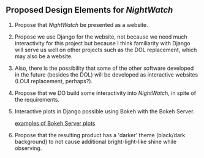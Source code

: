 ## Proposed Design Elements for *NightWatch*

1. Propose that *NightWatch* be presented as a website.
2. Propose we use Django for the website, not because we need much interactivity
   for this project but because I think familiarity with Django will serve us well on
   other projects such as the DOL replacement, which may also be a website.
3. Also, there is the possibility that some of the other software developed in the
   future (besides the DOL) will be developed as interactive websites (LOUI replacement, perhaps?).
4. Propose that we DO build some interactivity into *NightWatch*, in spite of the requirements.
5. Interactive plots in Django possible using Bokeh with the Bokeh Server.

   [examples of Bokeh Server plots](https://bokeh.pydata.org/en/latest/docs/gallery.html)

6. Propose that the resulting product has a 'darker' theme (black/dark background) to
   not cause additional bright-light-like shine while observing.
